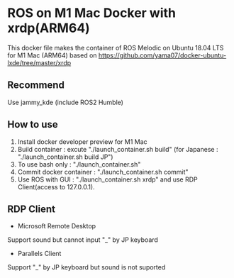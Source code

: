 # ROS on M1 Mac Docker with xrdp(ARM64)
 This docker file makes the container of ROS Melodic on Ubuntu 18.04 LTS for M1 Mac (ARM64) based on https://github.com/yama07/docker-ubuntu-lxde/tree/master/xrdp

## Recommend
 Use jammy_kde (include ROS2 Humble)

## How to use
1. Install docker developer preview for M1 Mac
2. Build container : excute "./launch_container.sh build" (for Japanese : "./launch_container.sh build JP")
3. To use bash only : "./launch_container.sh"
4. Commit docker container : "./launch_container.sh commit"
5. Use ROS with GUI : "./launch_container.sh xrdp" and use RDP Client(access to 127.0.0.1).

## RDP Client

- Microsoft Remote Desktop

Support sound but cannot input "_" by JP keyboard

- Parallels Client

Support "_" by JP keyboard but sound is not suported
